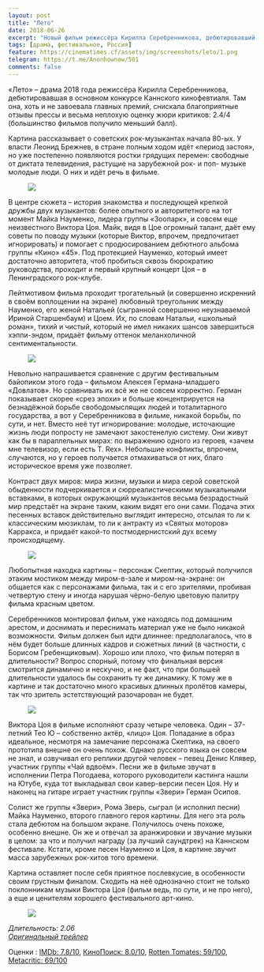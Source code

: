 ```yaml
---
layout: post
title: "Лето"
date: 2018-06-26
excerpt: "Новый фильм режиссёра Кирилла Серебренникова, дебютировавший на Каннском кинофестивале. Эта картина рассказывает о дружбе двух известнейших рок-исполнителях своего времени – Майке Науменко и Викторе Цое. На экране показаны их и творческие, и человеческие взаимоотношения. Фильм красив, лиричен и сентиментален, наполнен красивыми кадрами и не менее красивой музыкой русских и зарубежных исполнителей. Cнят он, кстати, с большой любовью к эпохе и преимущественно в чёрно-белой гамме."
tags: [драма, фестивальное, Россия]
feature: https://cinematimes.cf/assets/img/screenshots/leto/1.png
telegram: https://t.me/Anonhownow/501
comments: false
---
```

«Лето» – драма 2018 года режиссёра Кирилла Серебренникова, дебютировавшая в основном конкурсе Каннского кинофевтиаля. Там она, хоть и не завоевала главных премий, снискала благоприятные отзывы прессы и весьма неплохую оценку жюри критиков: 2.4/4 (большинство фильмов получило меньший балл).

Картина рассказывает о советских рок-музыкантах начала 80-ых. У власти Леонид Брежнев, в стране полным ходом идёт «период застоя», но уже постепенно появляются ростки грядущих перемен: свободные от диктата телевидения, растущие на зарубежной рок- и поп- музыке молодые люди. О них и идёт речь в фильме.

<figure>
		<a href="https://cinematimes.cf/assets/img/screenshots/Witness-for-the-Prosecution-1.jpg"><img src="https://cinematimes.cf/assets/img/screenshots/leto/2.png"></a>
</figure>

В центре сюжета – история знакомства и последующей крепкой дружбы двух музыкантов: более опытного и авторитетного на тот момент Майка Науменко, лидера группы «Зоопарк», и совсем еще неизвестного Виктора Цоя. Майк, видя в Цое огромный талант, даёт ему советы по поводу музыки (которые Виктор, впрочем, предпочитает игнорировать) и помогает с продюсированием дебютного альбома группы «Кино» «45». Под протекцией Науменко, который имеет достаточно авторитета, чтоб пробиться сквозь бюрократию руководства, проходит и первый крупный концерт Цоя – в Ленинградского рок-клубе.

Лейтмотивом фильма проходит трогательный (и совершенно искренний в своём воплощении на экране) любовный треугольник между Науменко, его женой Натальей (сыгранной совершенно неузнаваемой Ириной Старшенбаум) и Цоем. Их, по словам Натальи, «школьный роман», тихий и чистый, который не имел никаких шансов завершиться хэппи-эндом, придаёт фильму оттенок меланхоличной сентиментальности.

<figure>
		<a href="https://cinematimes.cf/assets/img/screenshots/Witness-for-the-Prosecution-1.jpg"><img src="https://cinematimes.cf/assets/img/screenshots/leto/3.png"></a>
</figure>

Невольно напрашивается сравнение с другим фестивальным байопиком этого года – фильмом Алексея Германа-младшего «Довлатов». Но сравнивать их всё же не совсем корректно. Герман показывает скорее «срез эпохи» и больше концентрируется на безнадёжной борьбе свободомыслящих людей и тоталитарного государства, а вот у Серебренникова в фильме, никакой борьбы, по сути, и нет. Вместо неё тут игнорирование: молодые, источающие жизнь люди попросту не замечают закостенелую систему. Они живут как бы в параллельных мирах: по выражению одного из героев, «зачем мне телевизор, если есть T. Rex». Небольшие конфликты, впрочем, случаются, но у героев получается отмахиваться от них, благо историческое время уже позволяет.

Контраст двух миров: мира жизни, музыки и мира серой советской обыденности подчеркивается и сюрреалистическими музыкальными вставками, в которых окружающий музыкантов весьма безрадостный мир предстаёт на экране таким, каким видят его они сами. Подача этих песенных вставок действительно выглядит интересно, отсылая то ли к классическим мюзиклам, то ли к антракту из «Святых моторов» Карракса, и придаёт какой-то постмодернистский дух всему происходящему.

<figure>
		<a href="https://cinematimes.cf/assets/img/screenshots/Witness-for-the-Prosecution-1.jpg"><img src="https://cinematimes.cf/assets/img/screenshots/leto/4.png"></a>
</figure>

Любопытная находка картины – персонаж Скептик, который получился этаким мостиком между миром-в-зале и миром-на-экране: он общается как с персонажами фильма, так и с его зрителями, пробивая четвертую стену и иногда нарушая чёрно-белую цветовую палитру фильма красным цветом.

Серебренников монтировал фильм, уже находясь под домашним арестом, и доснимать и переснимать материал уже не было никакой возможности. Фильм должен был идти длиннее: предполагалось, что в нём будет больше длинных кадров и сюжетных линий (в частности, с Борисом Гребенщиковым). Хорошо или плохо, что фильм потерял в длительности? Вопрос спорный, потому что финальная версия смотрится динамично и нескучно, и не факт, что при большей длительности удалось бы сохранить ту же динамику. К тому же в картине и так достаточно много красивых длинных пролётов камеры, так что зритель эстетствующий разочарован не будет.

<figure>
		<a href="https://cinematimes.cf/assets/img/screenshots/Witness-for-the-Prosecution-1.jpg"><img src="https://cinematimes.cf/assets/img/screenshots/leto/5.png"></a>
</figure>

Виктора Цоя в фильме исполняют сразу четыре человека. Один – 37-летний Тео Ю – собственно актёр, «лицо» Цоя. Попадание в образ идеальное, несмотря на замечание персонажа Скептика, на своего прототипа внешне он очень похож. Однако русского языка он совсем не знал, и озвучивал его реплики другой человек – певец Денис Клявер, участник группы «Чай вдвоём». Песни же в фильме звучат в исполнении Петра Погодаева, которого руководители кастинга нашли на Ютубе, куда тот выкладывал свои кавер-версии песен Цоя. Ну и наконец на гитаре играет участник группы «Звери» Герман Осипов.

Солист же группы «Звери», Рома Зверь, сыграл (и исполнил песни) Майка Науменко, второго главного героя картины. Для него эта роль стала дебютом на большом экране. Получилось очень похоже, особенно внешне. Он же и отвечал за аранжировки и звучание музыки в целом: за что и получил награду (за лучший саундтрек) на Каннском фестивале. Кстати, кроме песен Науменко и Цоя, в картине звучит масса зарубежных рок-хитов того времени.

Картина оставляет после себя приятное послевкусие, в особенности своим грустным финалом. Сходить на неё однозначно стоит не только поклонникам музыки Виктора Цоя (фильм ведь, по сути, и не про него), а еще и ценителям хорошего фестивального арт-кино.

<figure>
		<a href="https://cinematimes.cf/assets/img/screenshots/Witness-for-the-Prosecution-1.jpg"><img src="https://cinematimes.cf/assets/img/screenshots/leto/6.png"></a>
</figure>

*Длительность: 2.06* <br>
[*Оригинальный трейлер*](https://www.youtube.com/watch?v=AHpTgvUz86g)

Оценки
:   [IMDb: 7.8/10](https://www.imdb.com/title/tt7342838/ "IMDb: международный зрительский рейтинг"), [КиноПоиск: 8.0/10](https://www.kinopoisk.ru/film/1009413/ "КиноПоиск: русский пользовательский рейтинг"), [Rotten Tomates: 59/100](https://www.rottentomatoes.com/m/summer_2018/ "Рейтинг критиков: отображает процент положительных рецензий"), [Metacritic: 69/100](http://www.metacritic.com/movie/leto "Средняя оценка рецензий критиков")




